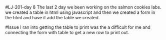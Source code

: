 #LJ-201-day 8
The last 2 day we been working on the salmon cookies labs. we created a table in html using javascript
and then we created a form in the html and have it add the table we created.

#Issue I ran into
getting the table to print was the a difficult for me and connecting the form with table to get a new row to print out.
